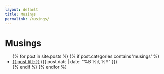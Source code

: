 ```yaml
---
layout: default
title: Musings
permalink: /musings/
---
```


# Musings

<ul>
{% for post in site.posts %}
  {% if post.categories contains 'musings' %}
    <li><a href="{{ post.url }}">{{ post.title }}</a> ({{ post.date | date: "%B %d, %Y" }})</li>
  {% endif %}
{% endfor %}
</ul>
